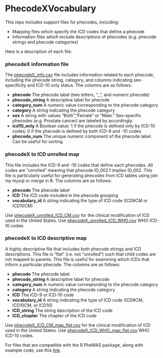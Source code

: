 # PhecodeXVocabulary
This repo includes support files for phecodes, including:

- Mapping files which specify the ICD codes that define a phecode
- Information files which include descriptions of phecodes (e.g. phecode strings and phecode categories)

Here is a description of each file:

### phecodeX information file

The [phecodeX_info.csv](https://github.com/PheWAS/PhecodeXVocabulary/blob/main/PhecodeX%20(version%201.0)/phecodeX_info.csv) file includes information related to each phecode, including the phecode string, category, and columns indicating sex-specificity and ICD-10 only status. The columns are as follows:

- <b>phecode</b>  The phecode label (two letters, “_”, and numeric phecode)
- <b>phecode_string</b> A descriptive label for phecode
- <b>category_num</b>   A numeric value corresponding to the phecode category
- <b>category</b>              A string indicating the phecode category
- <b>sex</b>                         A string with values “Both”,”Female” or “Male.” Sex-specific phecodes (e.g. Prostate cancer) are labeled by accordingly.
- <b>icd10_only</b>          A Boolean value: 1 if the phecode is defined only by ICD-10 codes; 0 if the phecode is defined by both ICD-9 and -10 codes
- <b>phecode_num</b>   The unique numeric component of the phecode label. Can be useful for sorting


### phecodeX to ICD unrolled map
 
This file includes the ICD-9 and -10 codes that define each phecodes. All codes are “unrolled” meaning that phecode ID_002.1 implies ID_002.
This file is particularly useful for generating phecodes from ICD tables using join my mysql or merge in R. The columns are as follows:
 
- <b>phecode</b>               The phecode label
- <b>ICD</b>                         The ICD code included in the phecode grouping
- <b>vocabulary_id</b>        A string indicating the type of ICD code (ICD9CM or ICD10CM)

Use [phecodeX_unrolled_ICD_CM.csv](https://github.com/PheWAS/PhecodeXVocabulary/blob/main/PhecodeX%20(version%201.0)/phecodeX_unrolled_ICD_CM.csv) for the clinical modification of ICD used in the United States. Use [phecodeX_unrolled_ICD_WHO.csv](https://github.com/PheWAS/PhecodeXVocabulary/blob/main/PhecodeX%20(version%201.0)/phecodeX_unrolled_ICD_WHO.csv) WHO ICD-10 codes.

### phecodeX to ICD descriptive map
A highly descriptive file that includes both phecode strings and ICD descriptions. This file is “flat” (i.e. not “unrolled”) such that child codes are not mapped to parents. This file is useful for examining which ICDs that inform a particular phecode. The columns are as follows:
 
- <b>phecode</b>               The phecode label
- <b>phecode_string</b> A descriptive label for phecode
- <b>category_num</b>   A numeric value corresponding to the phecode category
- <b>category</b>              A string indicating the phecode category
- <b>ICD</b>                         The ICD-9 or ICD-10 code
- <b>vocabulary_id</b>          A string indicating the type of ICD code (ICD9CM, ICD10CM, or ICD10)
- <b>ICD_string</b>           The string description of the ICD code
- <b>ICD_chapter</b>       The chapter of the ICD code

Use [phecodeX_ICD_CM_map_flat.csv](https://github.com/PheWAS/PhecodeXVocabulary/blob/main/PhecodeX%20(version%201.0)/phecodeX_ICD_CM_map_flat.csv) for the clinical modification of ICD used in the United States. Use [phecodeX_ICD_WHO_map_flat.csv](https://github.com/PheWAS/PhecodeXVocabulary/blob/main/PhecodeX%20(version%201.0)/phecodeX_ICD_WHO_map_flat.csv) WHO ICD-10 codes.

For files that are compatible with the R PheWAS package, along with example code, use this [link](https://github.com/PheWAS/PhecodeX).
